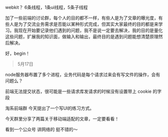 webkit？
6条线程，1条ui线程，5条子线程







加了一些前端的讨论群，每个人的目的都不一样，有些人是为了文章的曝光度，有些人是为了交流业务需求是否能以某种形式完成，但其实大家最终的目的都是来学习。我现在开始要记录他们遇到的问题，我不是说一定要去解决，我的目的是量化这些问题，扩展我的知识面，做输入和输出，最终目的是遇到问题能想清楚原理然后解决。

好，begin！

>5月17日

node服务器布置了多个进程，业务代码是每个请求过来会有写文件的操作，会有问题么？

前端无法提交状态，很可能是一些请求库发请求的时候没有设置带上 cookie 的字段

淘系前端群 今天提出了一个写UI的练习方式。

今天群里分享了两篇关于移动端适配的文章，一定要看看！

看到一个公众号 讲网络的 挺不错的～